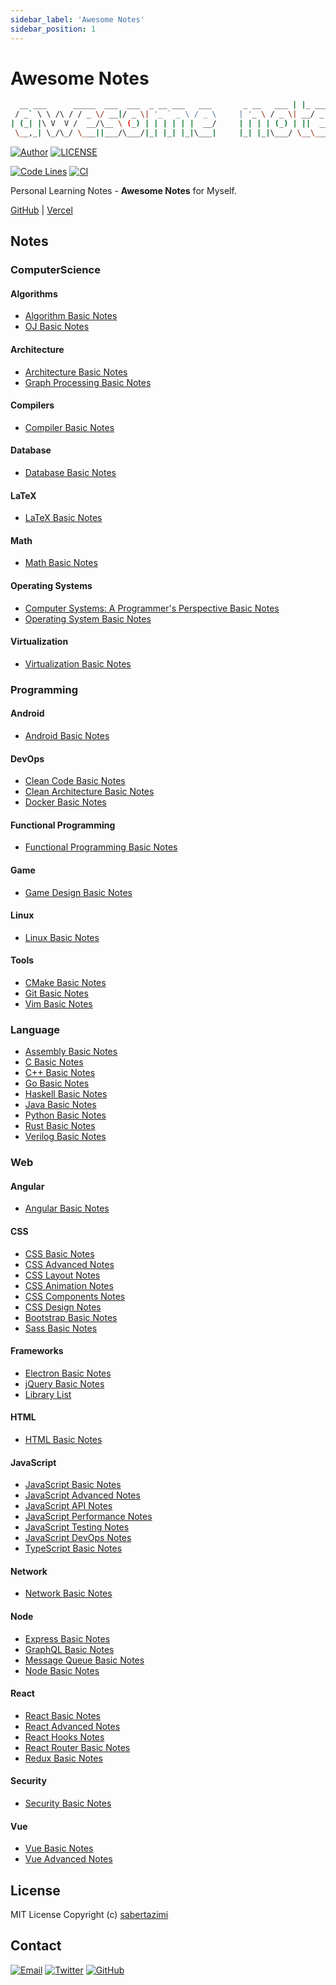 ```yaml
---
sidebar_label: 'Awesome Notes'
sidebar_position: 1
---
```


# Awesome Notes

```bash
  __ ___      _____  ___  ___  _ __ ___   ___       _ __   ___ | |_ ___  ___
 / _` \ \ /\ / / _ \/ __|/ _ \| '_ ` _ \ / _ \     | '_ \ / _ \| __/ _ \/ __|
| (_| |\ V  V /  __/\__ \ (_) | | | | | |  __/     | | | | (_) | ||  __/\__ \
 \__,_| \_/\_/ \___||___/\___/|_| |_| |_|\___|     |_| |_|\___/ \__\___||___/
```

[![Author](https://img.shields.io/badge/author-sabertaz-lightgrey?style=for-the-badge)](https://github.com/sabertazimi)
[![LICENSE](https://img.shields.io/github/license/sabertazimi/awesome-notes?style=for-the-badge)](https://raw.githubusercontent.com/sabertazimi/awesome-notes/main/LICENSE)

[![Code Lines](https://img.shields.io/tokei/lines/github/sabertazimi/awesome-notes?style=for-the-badge&logo=visualstudiocode)](https://github.com/sabertazimi/awesome-notes)
[![CI](https://img.shields.io/github/workflow/status/sabertazimi/awesome-notes/CI/main?style=for-the-badge&logo=github)](https://github.com/sabertazimi/awesome-notes/actions/workflows/ci.yml)

Personal Learning Notes - **Awesome Notes** for Myself.

[GitHub](https://sabertazimi.github.io/awesome-notes) | [Vercel](https://notes.tazimi.dev)

## Notes

### ComputerScience

#### Algorithms

- [Algorithm Basic Notes](https://sabertazimi.github.io/awesome-notes/computerScience/algorithms/algorithmsBasicNotes)
- [OJ Basic Notes](https://sabertazimi.github.io/awesome-notes/computerScience/algorithms/ojBasicNotes)

#### Architecture

- [Architecture Basic Notes](https://sabertazimi.github.io/awesome-notes/computerScience/architecture/archBasicNotes)
- [Graph Processing Basic Notes](https://sabertazimi.github.io/awesome-notes/computerScience/architecture/graphProcessingBasicNotes)

#### Compilers

- [Compiler Basic Notes](https://sabertazimi.github.io/awesome-notes/computerScience/compilers/compilersBasicNotes)

#### Database

- [Database Basic Notes](https://sabertazimi.github.io/awesome-notes/computerScience/database/databaseBasicNotes)

#### LaTeX

- [LaTeX Basic Notes](https://sabertazimi.github.io/awesome-notes/computerScience/latex/latexBasicNotes)

#### Math

- [Math Basic Notes](https://sabertazimi.github.io/awesome-notes/computerScience/math/mathBasicNotes)

#### Operating Systems

- [Computer Systems: A Programmer's Perspective Basic Notes](https://sabertazimi.github.io/awesome-notes/computerScience/operatingSystems/CSAPP)
- [Operating System Basic Notes](https://sabertazimi.github.io/awesome-notes/computerScience/operatingSystems/operatingSystemsBasicNotes)

#### Virtualization

- [Virtualization Basic Notes](https://sabertazimi.github.io/awesome-notes/computerScience/virtualization/virtualBasicNotes)

### Programming

#### Android

- [Android Basic Notes](https://sabertazimi.github.io/awesome-notes/programming/android/androidBasicNotes)

#### DevOps

- [Clean Code Basic Notes](https://sabertazimi.github.io/awesome-notes/programming/devops/cleanCodeBasicNotes)
- [Clean Architecture Basic Notes](https://sabertazimi.github.io/awesome-notes/programming/devops/cleanArchitectureBasicNotes)
- [Docker Basic Notes](https://sabertazimi.github.io/awesome-notes/programming/devops/dockerBasicNotes)

#### Functional Programming

- [Functional Programming Basic Notes](https://sabertazimi.github.io/awesome-notes/programming/functionalProgramming/functionalProgrammingBasicNotes)

#### Game

- [Game Design Basic Notes](https://sabertazimi.github.io/awesome-notes/programming/game/gameDesignBasicNotes)

#### Linux

- [Linux Basic Notes](https://sabertazimi.github.io/awesome-notes/programming/linux/linuxBasicNotes)

#### Tools

- [CMake Basic Notes](https://sabertazimi.github.io/awesome-notes/programming/tools/buildTools/CMakeBasicNotes)
- [Git Basic Notes](https://sabertazimi.github.io/awesome-notes/programming/tools/git/gitBasicNotes)
- [Vim Basic Notes](https://sabertazimi.github.io/awesome-notes/programming/tools/vim/vimBasicNotes)

### Language

- [Assembly Basic Notes](https://sabertazimi.github.io/awesome-notes/language/assembly/assemblyBasicNotes)
- [C Basic Notes](https://sabertazimi.github.io/awesome-notes/language/c/cBasicNotes)
- [C++ Basic Notes](https://sabertazimi.github.io/awesome-notes/language/cpp/cppBasicNotes)
- [Go Basic Notes](https://sabertazimi.github.io/awesome-notes/language/go/goBasicNotes)
- [Haskell Basic Notes](https://sabertazimi.github.io/awesome-notes/language/haskell/haskellBasicNotes)
- [Java Basic Notes](https://sabertazimi.github.io/awesome-notes/language/java/javaBasicNotes)
- [Python Basic Notes](https://sabertazimi.github.io/awesome-notes/language/python/pythonBasicNotes)
- [Rust Basic Notes](https://sabertazimi.github.io/awesome-notes/language/rust/rustBasicNotes)
- [Verilog Basic Notes](https://sabertazimi.github.io/awesome-notes/language/verilog/verilogBasicNotes)

### Web

#### Angular

- [Angular Basic Notes](https://sabertazimi.github.io/awesome-notes/web/angular/angularBasicNotes)

#### CSS

- [CSS Basic Notes](https://sabertazimi.github.io/awesome-notes/web/css/cssBasicNotes)
- [CSS Advanced Notes](https://sabertazimi.github.io/awesome-notes/web/css/cssAdvancedNotes)
- [CSS Layout Notes](https://sabertazimi.github.io/awesome-notes/web/css/cssLayoutNotes)
- [CSS Animation Notes](https://sabertazimi.github.io/awesome-notes/web/css/cssAnimationNotes)
- [CSS Components Notes](https://sabertazimi.github.io/awesome-notes/web/css/cssComponentsNotes)
- [CSS Design Notes](https://sabertazimi.github.io/awesome-notes/web/css/cssDesignNotes)
- [Bootstrap Basic Notes](https://sabertazimi.github.io/awesome-notes/web/css/bootstrapBasicNotes)
- [Sass Basic Notes](https://sabertazimi.github.io/awesome-notes/web/css/sassBasicNotes)

#### Frameworks

- [Electron Basic Notes](https://sabertazimi.github.io/awesome-notes/web/frameworks/electronBasicNotes)
- [jQuery Basic Notes](https://sabertazimi.github.io/awesome-notes/web/frameworks/jQueryBasicNotes)
- [Library List](https://sabertazimi.github.io/awesome-notes/web/frameworks/libraryBasicNotes)

#### HTML

- [HTML Basic Notes](https://sabertazimi.github.io/awesome-notes/web/html/htmlBasicNotes)

#### JavaScript

- [JavaScript Basic Notes](https://sabertazimi.github.io/awesome-notes/web/javascript/javascriptBasicNotes)
- [JavaScript Advanced Notes](https://sabertazimi.github.io/awesome-notes/web/javascript/javascriptAdvancedNotes)
- [JavaScript API Notes](https://sabertazimi.github.io/awesome-notes/web/javascript/javascriptAPINotes)
- [JavaScript Performance Notes](https://sabertazimi.github.io/awesome-notes/web/javascript/javascriptPerformanceNotes)
- [JavaScript Testing Notes](https://sabertazimi.github.io/awesome-notes/web/javascript/javascriptTestingNotes)
- [JavaScript DevOps Notes](https://sabertazimi.github.io/awesome-notes/web/javascript/javascriptDevOpsNotes)
- [TypeScript Basic Notes](https://sabertazimi.github.io/awesome-notes/web/javascript/typescriptBasicNotes)

#### Network

- [Network Basic Notes](https://sabertazimi.github.io/awesome-notes/web/network/networkBasicNotes)

#### Node

- [Express Basic Notes](https://sabertazimi.github.io/awesome-notes/web/node/expressBasicNotes)
- [GraphQL Basic Notes](https://sabertazimi.github.io/awesome-notes/web/node/graphqlBasicNotes)
- [Message Queue Basic Notes](https://sabertazimi.github.io/awesome-notes/web/node/messageQueueBasicNotes)
- [Node Basic Notes](https://sabertazimi.github.io/awesome-notes/web/node/nodeBasicNotes)

#### React

- [React Basic Notes](https://sabertazimi.github.io/awesome-notes/web/react/reactBasicNotes)
- [React Advanced Notes](https://sabertazimi.github.io/awesome-notes/web/react/reactAdvancedNotes)
- [React Hooks Notes](https://sabertazimi.github.io/awesome-notes/web/react/reactHooksNotes)
- [React Router Basic Notes](https://sabertazimi.github.io/awesome-notes/web/react/reactRouterBasicNotes)
- [Redux Basic Notes](https://sabertazimi.github.io/awesome-notes/web/react/reduxBasicNotes)

#### Security

- [Security Basic Notes](https://sabertazimi.github.io/awesome-notes/web/security/securityBasicNotes)

#### Vue

- [Vue Basic Notes](https://sabertazimi.github.io/awesome-notes/web/vue/vueBasicNotes)
- [Vue Advanced Notes](https://sabertazimi.github.io/awesome-notes/web/vue/vueAdvancedNotes)

## License

MIT License Copyright (c) [sabertazimi](https://github.com/sabertazimi)

## Contact

[![Email](https://img.shields.io/badge/-Gmail-ea4335?style=for-the-badge&logo=gmail&logoColor=white)](mailto:sabertazimi@gmail.com)
[![Twitter](https://img.shields.io/badge/-Twitter-1da1f2?style=for-the-badge&logo=twitter&logoColor=white)](https://twitter.com/sabertazimi)
[![GitHub](https://img.shields.io/badge/-GitHub-181717?style=for-the-badge&logo=github&logoColor=white)](https://github.com/sabertazimi)

